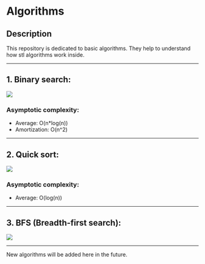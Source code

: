 # Algorithms

## Description
This repository is dedicated to basic algorithms. They help to understand how stl algorithms work inside.
___

## 1. Binary search:
![](https://bournetocode.com/projects/GCSE_Computing_Fundamentals/pages/img/binary_search.gif)
### Asymptotic complexity:
+ Average: O(n*log(n))
+ Amortization: O(n^2)
___

## 2. Quick sort:
![](https://bournetocode.com/projects/GCSE_Computing_Fundamentals/pages/img/binary_search.gif)
### Asymptotic complexity:
+ Average: O(log(n))
___


## 3. BFS (Breadth-first search):
![](https://s3.amazonaws.com/stackabuse/media/programming-interview-questions-2.gif)
___

New algorithms will be added here in the future.

